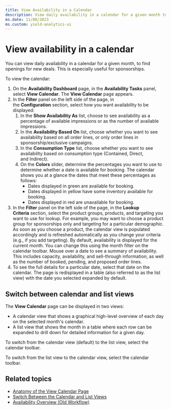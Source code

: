 ```yaml
---
title: View Availability in a Calendar
description: View daily availability in a calendar for a given month to find openings for new deals.
ms.date: 11/08/2023
ms.custom: yield-analytics-ui
---
```


# View availability in a calendar

You can view daily availability in a calendar for a given month, to find openings for new deals. This is especially useful for sponsorships.

To view the calendar:

1. On the **Availability Dashboard** page, in the **Availability Tasks** panel, select **View Calendar**. The **View Calendar** page appears.
1. In the **Filter** panel on the left side of the page, in the **Configuration** section, select how you want availability to be displayed:
    1. In the **Show Availability As** list, choose to see availability as a percentage of available impressions or as the number of available impressions.
    1. In the **Availability Based On** list, choose whether you want to see availability based on all order lines, or only order lines in sponsorship/exclusive campaigns.
    1. In the **Consumption Type** list, choose whether you want to see availability based on consumption type (Contained, Direct, and Indirect).
    1. On the **Colors** slider, determine the percentages you want to use to determine whether a date is available for booking. The calendar shows you at a glance the dates that meet these percentages as follows:
       - Dates displayed in green are available for booking.
       - Dates displayed in yellow have some inventory available for booking.
       - Dates displayed in red are unavailable for booking.
1. In the **Filter** panel on the left side of the page, in the **Lookup Criteria** section, select the product groups, products, and targeting you want to use for lookup. For example, you may want to choose a product group for sponsorships only and targeting for a particular demographic. As soon as you choose a product, the calendar view is populated accordingly and is refreshed automatically as you change your criteria (e.g., if you add targeting). By default, availability is displayed for the current month. You can change this using the month filter on the calendar toolbar. Mouse over a date to see a summary of availability. This includes capacity, availability, and sell-through information, as well as the number of booked, pending, and proposed order lines.
1. To see the full details for a particular date, select that date on the calendar. The page is redisplayed in a table (also referred to as the list view) with the date you selected expanded by default.

## Switch between calendar and list views

The **View Calendar** page can be displayed in two views:

- A calendar view that shows a graphical high-level overview of each day on the selected month's calendar.
- A list view that shows the month in a table where each row can be expanded to drill down for detailed information for a given day.

To switch from the calendar view (default) to the list view, select the calendar toolbar.

To switch from the list view to the calendar view, select the calendar toolbar.

## Related topics

- [Anatomy of the View Calendar Page](./anatomy-of-the-view-calendar-page.md)
- [Switch Between the Calendar and List Views](./switch-between-the-calendar-and-list-views.md)
- [Availability Overview (Old Workflow)](./availability-overview-old-workflow.md)
